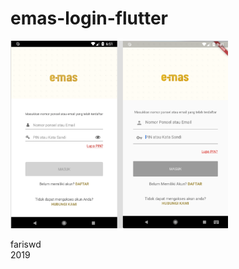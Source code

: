 # emas-login-flutter

<img src="https://raw.githubusercontent.com/fariswd/emas-login-flutter/master/ss.png" height="300">

fariswd  
2019  
